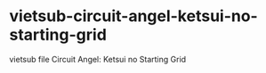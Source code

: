 # vietsub-circuit-angel-ketsui-no-starting-grid
vietsub file Circuit Angel: Ketsui no Starting Grid
